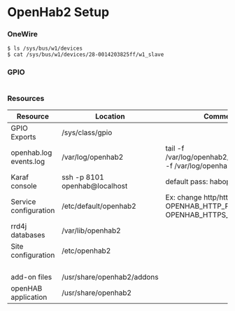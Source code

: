# OpenHab2 Setup

### OneWire

~~~
$ ls /sys/bus/w1/devices
$ cat /sys/bus/w1/devices/28-0014203825ff/w1_slave
~~~

### GPIO

~~~

~~~

### Resources

| Resource | Location | Comment |
|---|---|---|
| GPIO Exports | /sys/class/gpio | |
| openhab.log<br>events.log | /var/log/openhab2 | tail -f /var/log/openhab2/openhab.log -f /var/log/openhab2/events.log |
| Karaf console | ssh -p 8101 openhab@localhost | default pass: habopen |
| Service configuration | /etc/default/openhab2 | Ex: change http/https port<br>OPENHAB_HTTP_PORT=1080<br>OPENHAB_HTTPS_PORT=50443 |
| rrd4j databases | /var/lib/openhab2 |  |
| Site configuration | /etc/openhab2 |  |
|  |  |  |
|  |  |  |
|  |  |  |
|  |  |  |
| add-on files | /usr/share/openhab2/addons |  |
| openHAB application | /usr/share/openhab2 |  |
